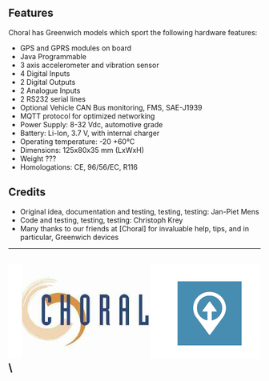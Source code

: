 
## Features

Choral has Greenwich models which sport the following hardware features:

* GPS and GPRS modules on board
* Java Programmable
* 3 axis accelerometer and vibration sensor
* 4 Digital Inputs
* 2 Digital Outputs
* 2 Analogue Inputs
* 2 RS232 serial lines 
* Optional Vehicle CAN Bus monitoring, FMS, SAE-J1939
* MQTT protocol for optimized networking
* Power Supply: 8-32 Vdc, automotive grade
* Battery: Li-Ion, 3.7 V, with internal charger
* Operating temperature: -20 +60°C
* Dimensions: 125x80x35 mm (LxWxH)
* Weight ???
* Homologations: CE, 96/56/EC, R116

## Credits

* Original idea, documentation and testing, testing, testing: Jan-Piet Mens
* Code and testing, testing, testing: Christoph Krey
* Many thanks to our friends at [Choral] for invaluable help, tips, and in particular, Greenwich devices

---------------------------------------------
![Choral+OwnTracks](art/choral-owntracks.png)\
---------------------------------------------


